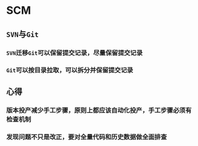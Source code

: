 # SCM

## `SVN`与`Git`

### `SVN`迁移`Git`可以保留提交记录，尽量保留提交记录

### `Git`可以按目录拉取，可以拆分并保留提交记录



## 心得

### 版本投产减少手工步骤，原则上都应该自动化投产，手工步骤必须有检查机制

### 发现问题不只是改正，要对全量代码和历史数据做全面排查

